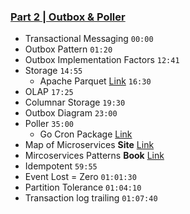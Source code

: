### [Part 2 | Outbox & Poller](https://drive.google.com/file/d/1uYRwwlCfcjy8SglEt1g8XirdDK-Yupgx/view)
- Transactional Messaging `00:00`
- Outbox Pattern `01:20`
- Outbox Implementation Factors `12:41`
- Storage `14:55`
  - Apache Parquet [Link](https://parquet.apache.org/) `16:30`
- OLAP `17:25`
- Columnar Storage `19:30`
- Outbox Diagram `23:00`
- Poller `35:00`
  - Go Cron Package [Link](https://github.com/robfig/cron)
- Map of Microservices **Site** [Link](https://microservices.io/patterns/index.html)
- Mircoservices Patterns **Book** [Link](https://microservices.io/book)
- Idempotent `59:55`
- Event Lost = Zero `01:01:30`
- Partition Tolerance `01:04:10`
- Transaction log trailing `01:07:40`